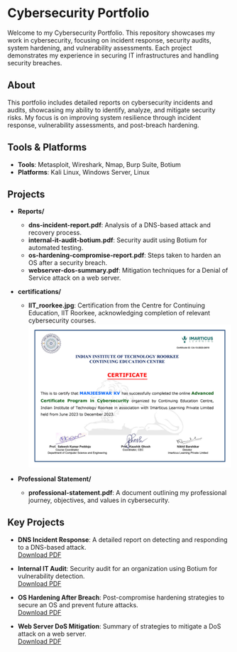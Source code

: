# Cybersecurity Portfolio

Welcome to my Cybersecurity Portfolio. This repository showcases my work in cybersecurity, focusing on incident response, security audits, system hardening, and vulnerability assessments. Each project demonstrates my experience in securing IT infrastructures and handling security breaches.

## About

This portfolio includes detailed reports on cybersecurity incidents and audits, showcasing my ability to identify, analyze, and mitigate security risks. My focus is on improving system resilience through incident response, vulnerability assessments, and post-breach hardening.

## Tools & Platforms

- **Tools**: Metasploit, Wireshark, Nmap, Burp Suite, Botium
- **Platforms**: Kali Linux, Windows Server, Linux

## Projects

- **Reports/**
  - **dns-incident-report.pdf**: Analysis of a DNS-based attack and recovery process.
  - **internal-it-audit-botium.pdf**: Security audit using Botium for automated testing.
  - **os-hardening-compromise-report.pdf**: Steps taken to harden an OS after a security breach.
  - **webserver-dos-summary.pdf**: Mitigation techniques for a Denial of Service attack on a web server.
  
- **certifications/**
  - **IIT_roorkee.jpg**: Certification from the Centre for Continuing Education, IIT Roorkee, acknowledging completion of relevant cybersecurity courses.  
    ![Certification](certifications/IIT_roorkee.jpg)

- **Professional Statement/**
  - **professional-statement.pdf**: A document outlining my professional journey, objectives, and values in cybersecurity.

## Key Projects

- **DNS Incident Response**: A detailed report on detecting and responding to a DNS-based attack.  
  [Download PDF](Reports/dns-incident-report.pdf)

- **Internal IT Audit**: Security audit for an organization using Botium for vulnerability detection.  
  [Download PDF](Reports/internal-it-audit-botium.pdf)

- **OS Hardening After Breach**: Post-compromise hardening strategies to secure an OS and prevent future attacks.  
  [Download PDF](Reports/os-hardening-compromise-report.pdf)

- **Web Server DoS Mitigation**: Summary of strategies to mitigate a DoS attack on a web server.  
  [Download PDF](Reports/webserver-dos-summary.pdf)
